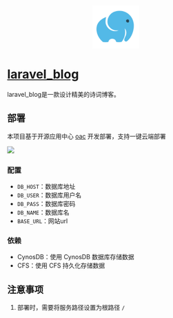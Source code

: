 <p align="center">
  <img height="100px" src="./lvblog.png" />
</p>

# [laravel_blog](https://gitee.com/qqphp/laravel_blog/)

laravel_blog是一款设计精美的诗词博客。

## 部署

本项目基于开源应用中心 [oac](https://app.cloud.tencent.com/) 开发部署，支持一键云端部署


[![](https://main.qcloudimg.com/raw/67f5a389f1ac6f3b4d04c7256438e44f.svg)](https://console.cloud.tencent.com/tcb/env/index?action=CreateAndDeployCloudBaseProject&appUrl=https%3A%2F%2Fgithub.com%2FTencent-Cloud-Plugins%2FTencentCloudBase-laravel_blog&branch=master)

### 配置

- `DB_HOST`：数据库地址
- `DB_USER`：数据库用户名
- `DB_PASS`：数据库密码
- `DB_NAME`：数据库名
- `BASE_URL`：网站url


### 依赖

- CynosDB：使用 CynosDB 数据库存储数据
- CFS：使用 CFS 持久化存储数据

## 注意事项

1. 部署时，需要将服务路径设置为根路径 `/`
